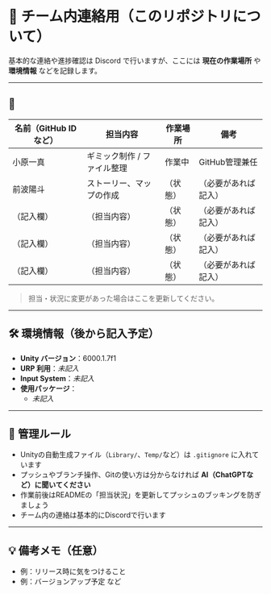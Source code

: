 # 📌 チーム内連絡用（このリポジトリについて） 
基本的な連絡や進捗確認は Discord で行いますが、ここには **現在の作業場所** や **環境情報** などを記録します。

---

## 👥 

| 名前（GitHub IDなど） | 担当内容                      | 作業場所     | 備考               |
|-----------------------|-------------------------------|----------|--------------------|
| 小原一真               | ギミック制作 / ファイル整理     | 作業中   | GitHub管理兼任     |
| 前波陽斗           　  | ストーリー、マップの作成        | （状態） | （必要があれば記入） |
| （記入欄）             | （担当内容）                   | （状態） | （必要があれば記入） |
| （記入欄）             | （担当内容）                   | （状態） | （必要があれば記入） |
| （記入欄）             | （担当内容）                   | （状態） | （必要があれば記入） |

> 担当・状況に変更があった場合はここを更新してください。

---

## 🛠️ 環境情報（後から記入予定）

- **Unity バージョン**：6000.1.7f1
- **URP 利用**：_未記入_
- **Input System**：_未記入_
- **使用パッケージ**：
  - _未記入_

---

## 📂 管理ルール

- Unityの自動生成ファイル（`Library/`、`Temp/`など）は `.gitignore` に入れています  
- プッシュやブランチ操作、Gitの使い方は分からなければ **AI（ChatGPTなど）に聞いてください**  
- 作業前後はREADMEの「担当状況」を更新してプッシュのブッキングを防ぎましょう  
- チーム内の連絡は基本的にDiscordで行います  

---

## 💡 備考メモ（任意）

- 例：リリース時に気をつけること  
- 例：バージョンアップ予定 など
